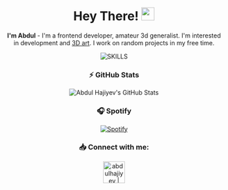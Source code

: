 <div align="center" >

# Hey There! <img src="https://emojis.slackmojis.com/emojis/images/1531849430/4246/blob-sunglasses.gif?1531849430" width="30"/>
**I'm Abdul** - I'm a frontend developer, amateur 3d generalist. I'm interested in development and [3D art](https://www.artstation.com/abdulhajiyev). I work on random projects in my free time.

![SKILLS](https://skillicons.dev/icons?i=js,ts,html,css,nodejs,tailwind,react,remix,next,mongodb,postgres,docker,linux,git,vscode,figma&perline=8)<br/>

### ⚡ GitHub Stats
![Abdul Hajiyev's GitHub Stats](https://github-readme-stats-hajiyev.vercel.app/api?username=abdulhajiyev&show_icons=true&hide_border=true&theme=nord)

### 🎧 Spotify
[![Spotify](https://spotifnow.vercel.app/api/spotify)](https://open.spotify.com/user/7nlznwn7jdekvjkzzkp9m4nsy)

### 📥 Connect with me:
[<img height=50px alt="abdulhajiyev | LinkedIn" src="https://skillicons.dev/icons?i=linkedin" />][linkedin]

[linkedin]: https://linkedin.com/in/abdulhajiyev
</div>
